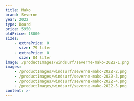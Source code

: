 ```yaml
---
title: Mako
brand: Severne
year: 2022
type: Board
price: 5950
oldPrice: 18000
sizes:
    - extraPrice: 0
      size: 79 liter
    - extraPrice: 0
      size: 84 liter
image: /productImages/windsurf/severne-mako-2022-1.png
images:
    - /productImages/windsurf/severne-mako-2022-2.png
    - /productImages/windsurf/severne-mako-2022-3.png
    - /productImages/windsurf/severne-mako-2022-4.png
    - /productImages/windsurf/severne-mako-2022-5.png
content: >-
---
```

